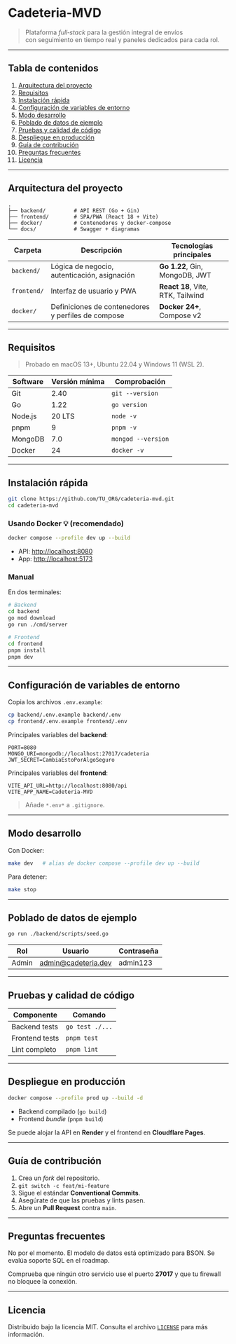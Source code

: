 # Cadeteria‑MVD

&#x20; &#x20;

> Plataforma *full‑stack* para la gestión integral de envíos \
> con seguimiento en tiempo real y paneles dedicados para cada rol.

---

## Tabla de contenidos

1. [Arquitectura del proyecto](#arquitectura-del-proyecto)
2. [Requisitos](#requisitos)
3. [Instalación rápida](#instalación-rápida)
4. [Configuración de variables de entorno](#configuración-de-variables-de-entorno)
5. [Modo desarrollo](#modo-desarrollo)
6. [Poblado de datos de ejemplo](#poblado-de-datos-de-ejemplo)
7. [Pruebas y calidad de código](#pruebas-y-calidad-de-código)
8. [Despliegue en producción](#despliegue-en-producción)
9. [Guía de contribución](#guía-de-contribución)
10. [Preguntas frecuentes](#preguntas-frecuentes)
11. [Licencia](#licencia)

---

## Arquitectura del proyecto

```
.
├── backend/         # API REST (Go + Gin)
├── frontend/        # SPA/PWA (React 18 + Vite)
├── docker/          # Contenedores y docker‑compose
└── docs/            # Swagger + diagramas
```

| Carpeta     | Descripción                                        | Tecnologías principales           |
| ----------- | -------------------------------------------------- | --------------------------------- |
| `backend/`  | Lógica de negocio, autenticación, asignación       | **Go 1.22**, Gin, MongoDB, JWT    |
| `frontend/` | Interfaz de usuario y PWA                          | **React 18**, Vite, RTK, Tailwind |
| `docker/`   | Definiciones de contenedores y perfiles de compose | **Docker 24+**, Compose v2        |

---

## Requisitos

> Probado en macOS 13+, Ubuntu 22.04 y Windows 11 (WSL 2).

| Software | Versión mínima | Comprobación       |
| -------- | -------------- | ------------------ |
| Git      | 2.40           | `git --version`    |
| Go       | 1.22           | `go version`       |
| Node.js  | 20 LTS         | `node -v`          |
| pnpm     | 9              | `pnpm -v`          |
| MongoDB  | 7.0            | `mongod --version` |
| Docker   | 24             | `docker -v`        |

---

## Instalación rápida

```bash
git clone https://github.com/TU_ORG/cadeteria-mvd.git
cd cadeteria-mvd
```

### Usando Docker 💡 (recomendado)

```bash
docker compose --profile dev up --build
```

- API: [http://localhost:8080](http://localhost:8080)
- App: [http://localhost:5173](http://localhost:5173)

### Manual

En dos terminales:

```bash
# Backend
cd backend
go mod download
go run ./cmd/server
```

```bash
# Frontend
cd frontend
pnpm install
pnpm dev
```

---

## Configuración de variables de entorno

Copia los archivos `.env.example`:

```bash
cp backend/.env.example backend/.env
cp frontend/.env.example frontend/.env
```

Principales variables del **backend**:

```env
PORT=8080
MONGO_URI=mongodb://localhost:27017/cadeteria
JWT_SECRET=CambiaEstoPorAlgoSeguro
```

Principales variables del **frontend**:

```env
VITE_API_URL=http://localhost:8080/api
VITE_APP_NAME=Cadeteria‑MVD
```

> Añade `*.env*` a `.gitignore`.

---

## Modo desarrollo

Con Docker:

```bash
make dev   # alias de docker compose --profile dev up --build
```

Para detener:

```bash
make stop
```

---

## Poblado de datos de ejemplo

```bash
go run ./backend/scripts/seed.go
```

| Rol   | Usuario                                            | Contraseña |
| ----- | -------------------------------------------------- | ---------- |
| Admin | [admin@cadeteria.dev](mailto\:admin@cadeteria.dev) | admin123   |

---

## Pruebas y calidad de código

| Componente     | Comando         |
| -------------- | --------------- |
| Backend tests  | `go test ./...` |
| Frontend tests | `pnpm test`     |
| Lint completo  | `pnpm lint`     |

---

## Despliegue en producción

```bash
docker compose --profile prod up --build -d
```

- Backend compilado (`go build`)
- Frontend *bundle* (`pnpm build`)

Se puede alojar la API en **Render** y el frontend en **Cloudflare Pages**.

---

## Guía de contribución

1. Crea un *fork* del repositorio.
2. `git switch -c feat/mi‑feature`
3. Sigue el estándar **Conventional Commits**.
4. Asegúrate de que las pruebas y lints pasen.
5. Abre un **Pull Request** contra `main`.

---

## Preguntas frecuentes

No por el momento. El modelo de datos está optimizado para BSON. Se evalúa soporte SQL en el roadmap.

Comprueba que ningún otro servicio use el puerto **27017** y que tu firewall no bloquee la conexión.

---

## Licencia

Distribuido bajo la licencia MIT. Consulta el archivo [`LICENSE`](LICENSE) para más información.

